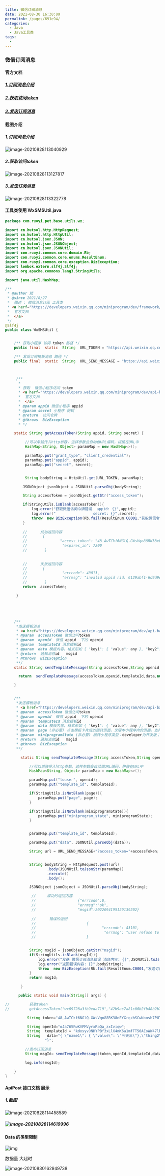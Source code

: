 ```yaml
---
title: 微信订阅消息
date: 2021-08-30 16:30:00
permalink: /pages/691e94/
categories:
  - Java
  - Java工具类
tags:
  - 
---
```


### 微信订阅消息

#### 官方文档

##### [1.订阅消息介绍](https://developers.weixin.qq.com/miniprogram/dev/framework/open-ability/subscribe-message.html)

##### [2.获取访问token](https://developers.weixin.qq.com/miniprogram/dev/api-backend/open-api/access-token/auth.getAccessToken.html)

##### [3.发送订阅消息](https://developers.weixin.qq.com/miniprogram/dev/api-backend/open-api/subscribe-message/subscribeMessage.send.html)

#### 截图介绍

##### 1.订阅消息介绍

![image-20210828113040929](http://img.alicbin.com/img/image-20210828113040929.png)

##### 2.获取访问token

![image-20210828113127817](http://img.alicbin.com/img/image-20210828113127817.png)

##### 3.发送订阅消息

![image-20210828113322778](http://img.alicbin.com/img/image-20210828113322778.png)

#### 工具类使用 WxSMSUtil.java

```java
package com.ruoyi.pet.base.utils.wx;

import cn.hutool.http.HttpRequest;
import cn.hutool.http.HttpUtil;
import cn.hutool.json.JSON;
import cn.hutool.json.JSONObject;
import cn.hutool.json.JSONUtil;
import com.ruoyi.common.core.domain.Rb;
import com.ruoyi.common.core.enums.ResultEnum;
import com.ruoyi.common.core.exception.BizException;
import lombok.extern.slf4j.Slf4j;
import org.apache.commons.lang3.StringUtils;

import java.util.HashMap;

/**
 * @author 斌
 * @since 2021/8/27
 *  描述 : 微信消息订阅 工具类
 * <a herf="https://developers.weixin.qq.com/miniprogram/dev/framework/open-ability/subscribe-message.html">
 *  官方文档
 *  </a>
 */
@Slf4j
public class WxSMSUtil {


    /** 获取小程序 访问 token 路径 */
    public final  static  String  URL_TOKEN = "https://api.weixin.qq.com/cgi-bin/token";

    /** 发现订阅模板消息 路径 */
    public final  static  String  URL_SEND_MESSAGE = "https://api.weixin.qq.com/cgi-bin/message/subscribe/send";



     /**
      *
      * 获取  微信小程序访问 token
      * <a herf="https://developers.weixin.qq.com/miniprogram/dev/api-backend/open-api/access-token/auth.getAccessToken.html">
      *  官方文档
      *  </a>
      * @param appid 微信小程序 appid
      * @param secret 小程序 秘钥
      * @return  访问令牌
      * @throws  BizException
      * */

    static String getAccessToken(String appid, String secret) {

         //可以单独传入http参数，这样参数会自动做URL编码，拼接在URL中
         HashMap<String, Object> paramMap = new HashMap<>();

         paramMap.put("grant_type", "client_credential");
         paramMap.put("appid", appid);
         paramMap.put("secret", secret);


         String bodyString = HttpUtil.get(URL_TOKEN, paramMap);

        JSONObject jsonObject = JSONUtil.parseObj(bodyString);

        String accessToken = jsonObject.getStr("access_token");

        if(StringUtils.isBlank(accessToken)){
            log.error("获取微信访问令牌错误  appid: {}",appid);
            log.error("                 secret: {}",secret);
            throw  new BizException(Rb.fail(ResultEnum.C0001,"获取微信令牌错误"));
        }
        
        //      成功返回内容
        //       {
        //               "access_token": "48_AwTCkf6NGlQ-GWsVqo88RK38eEYXrqzhSCwNoosh7PUT8_5Kap9WXkaKT786Cg4MW6334Lvj75_WzJy49Hf6BwySk4AfxJygwKoaimFqnkC5UusuRfnqPqRZlJDub24Spdx4DeaVIygWq34UROHeAAAHEX",
        //                "expires_in": 7200
        //        }
        
        
        //      失败返回内容
        //       {
        //                "errcode": 40013,
        //                "errmsg": "invalid appid rid: 6129abf1-6d9d9d22-5d83e8f9"
        //        }
        return  accessToken;

     }





    /**
     *发送模板消息
     * <a href="https://developers.weixin.qq.com/miniprogram/dev/api-backend/open-api/subscribe-message/subscribeMessage.send.html"> 官方文档 </a>
     * @param  accessToken 微信访问token
     * @param  openid  微信 appid  下的 openid
     * @param  templateId 消息模板id
     * @param  data 模板内容，格式形如 { "key1": { "value": any }, "key2": { "value": any } }
     * @return  通知消息id   msgid
     * @throws  BizException
     **/
    static String sendTemplateMessage(String accessToken,String openid, String templateId,String data){

      return  sendTemplateMessage(accessToken,openid,templateId,data,null,null);

    }


    /**
     *发送模板消息
     * <a href="https://developers.weixin.qq.com/miniprogram/dev/api-backend/open-api/subscribe-message/subscribeMessage.send.html"> 官方文档 </a>
     * @param  accessToken 微信访问token
     * @param  openid  微信 appid  下的 openid
     * @param  templateId 消息模板id
     * @param  data 模板内容，格式形如 { "key1": { "value": any }, "key2": { "value": any } }
     * @param  page (非必要) 点击模板卡片后的跳转页面，仅限本小程序内的页面。支持带参数,（示例index?foo=bar）。该字段不填则模板无跳转。
     * @param  miniprogramState (非必要) 跳转小程序类型：developer为开发版；trial为体验版；formal为正式版；默认为正式版
     * @return  通知消息id   msgid
     * @throws  BizException
     **/

       static String sendTemplateMessage(String accessToken,String openid, String templateId,String data,String page,String miniprogramState){

           //可以单独传入http参数，这样参数会自动做URL编码，拼接在URL中
           HashMap<String, Object> paramMap = new HashMap<>();

           paramMap.put("touser", openid);
           paramMap.put("template_id", templateId);

           if(StringUtils.isNotBlank(page)){
               paramMap.put("page", page);
           }

           if(StringUtils.isNotBlank(miniprogramState)){
               paramMap.put("miniprogram_state", miniprogramState);
           }


           paramMap.put("template_id", templateId);

           paramMap.put("data", JSONUtil.parseObj(data));

           String url = URL_SEND_MESSAGE+"?access_token="+accessToken;


           String bodyString = HttpRequest.post(url)
                   .body(JSONUtil.toJsonStr(paramMap))
                   .execute()
                   .body();

           JSONObject jsonObject = JSONUtil.parseObj(bodyString);

            //     成功的返回内容
            //                   {"errcode":0,
            //                   "errmsg":"ok",
            //                   "msgid":2022094195129139202}
            
            //      错误的返回
            //                       {
            //                              "errcode": 43101,
            //                               "errmsg": "user refuse to accept the msg rid: 6128c360-20dbfb4a-3605489a"
            //                       }


           String msgId = jsonObject.getStr("msgid");
           if(StringUtils.isBlank(msgId)){
               log.error("发送 微信订阅消息错误 消息内容: {}",JSONUtil.toJsonStr(paramMap));
               log.error("返回错误内容: {}",bodyString);
               throw  new BizException(Rb.fail(ResultEnum.C0001,"发送订阅消息错误"));
           }
           return msgId;

       }

      public static void main(String[] args) {

//         获取token
//         getAccessToken("wx69728a3fb9eda719","42b9ac7a81c06b2fb48b2b72a67c3e48");

          String token="48_AwTCkf6NGlQ-GWsVqo88RK38eEYXrqzhSCwNoosh7PUT8_5Kap9WXkaKT786Cg4MW6334Lvj75_WzJy49Hf6BwySk4AfxJygwKoaimFqnkC5UusuRfnqPqRZlJDub24Spdx4DeaVIygWq34UROHeAAAHEX";

          String openId="oJa765RwKVPMVyrxRbQa_zxIviqw";
          String  templateId = "kdxsyvONHYPBf3xLlX4mK6a1mfTT50AEoWW47lbRALA";
          String   data="{ \"name1\": { \"value\": \"今天三\"},\"thing2\": { \"value\": \"1231\" },\"thing3\": { \"value\": \"1231\" },\"thing4\": { \"value\": \"242\"}}\n" +
                  "}";

         //发布订阅消息
         String msgId= sendTemplateMessage(token,openId,templateId,data);

         log.info(msgId);

    }
}
```

#### ApiPost 接口文档 展示

##### 1.截图

![image-20210828114458589](http://img.alicbin.com/img/image-20210828114458589.png)

##### ![image-20210828114619996](http://img.alicbin.com/img/image-20210828114619996.png)

#### Data 的类型限制

![img](http://mmbiz.qpic.cn/mmbiz_png/3A1e1McicTicEuIUyCC5kXnZhJPWImyuicOlo68gKibM0nmSvjvQF1eUZzm6ssYsTL98ibsnw8BxdfCfhhDfOsNwrdQ/0?wx_fmt=png)

数据量 大超时 

![image-20210830162949738](http://img.alicbin.com/img/image-20210830162949738.png)